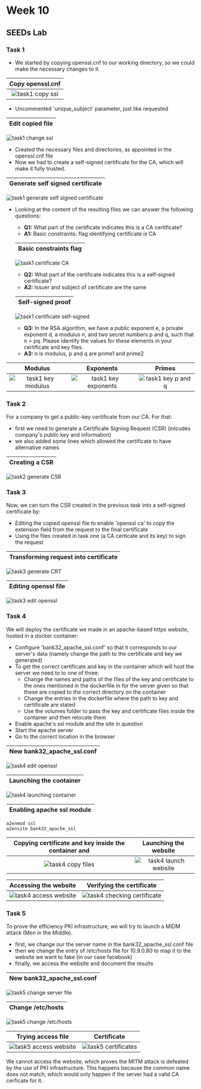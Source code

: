 # **Week 10**

## **SEEDs Lab**


### **Task 1**

- We started by copying openssl.cnf to our working directory, so we could make the necessary changes to it.

| **Copy openssl.cnf**|
| :----------:|
|![task1 copy ssl](img/Week11/Task1-copyopenssl.png)|
- Uncommented 'unique_subject' parameter, just like requested

| **Edit copied file**|
| :----------:|
![task1 change ssl](img/Week11/Task1-changedopenssl.png)
- Created the necessary files and directories, as appointed in the openssl.cnf file
- Now we had to create a self-signed certificate for the CA, which will make it fully trusted. 

| **Generate self signed certificate**|
| :----------:|
![task1 generate self signed certificate](img/Week11/Task1-generate_self_signed.png)
- Looking at the content of the resulting files we can answer the following questions:
    - **Q1:** What part of the certificate indicates this is a CA certificate?
    - **A1:** Basic constraints: flag identifying certificate is CA 
    
    | **Basic constraints flag**|
    | :----------:|
    ![task1 certificate CA](img/Week11/Task1-certificateandkey2.png)
    - **Q2:** What part of the certificate indicates this is a self-signed certificate?
    - **A2:** Issuer and subject of certificate are the same

    | **Self-signed proof**|
    | :----------:|
    ![task1 certificate self-signed](img/Week11/Task1-certificateandkey1.png)
    - **Q3:** In the RSA algorithm, we have a public exponent e, a private exponent d, a modulus n, and two secret numbers p and q, such that n = pq. Please identify the values for these elements in your certificate and key files.
    - **A3:** n is modulus, p and q are prime1 and prime2

Modulus | Exponents | Primes
:---------:|:---------:|:--------:
![task1 key modulus](img/Week11/Task1-certificateandkey3.png) | ![task1 key exponents](img/Week11/Task1-certificateandkey4.png) | ![task1 key p and q](img/Week11/Task1-certificateandkey5.png)


### **Task 2**

For a company to get a public-key certificate from our CA. For that: 
- first we need to generate a Certificate Signing Request (CSR) (inlcudes company's public key and information)
- we also added some lines which allowed the certificate to have alternative names

| **Creating a CSR**|
| :----------:|
![task2 generate CSR](img/Week11/Task2-generateCSR.png)

### **Task 3**

Now, we can turn the CSR created in the previous task into a self-signed certificate by:
- Editing the copied openssl file to enable 'openssl ca' to copy the extension field from the request to the final certificate
- Using the files created in task one (a CA certicate and its key) to sign the request

| **Transforming request into certificate**| 
| :----------:|
![task3 generate CRT](img/Week11/Task3-generateCRT.png)

|**Editing openssl file** |
| :----------:|
![task3 edit openssl](img/Week11/Task3-edit-openssl.png)

### **Task 4**

We will deploy the certificate we made in an apache-based https website, hosted in a docker container:
- Configure 'bank32_apache_ssl.conf' so that it corresponds to our server's data (namely change the path to the certificate and key we generated)
- To get the correct certificate and key in the container which will host the server we need to to one of three:
    - Change the names and paths of the files of the key and certificate to the ones mentioned in the dockerfile in for the server given so that these are copied to the correct directory on the container
    - Change the entries in the dockerfile where the path to key and certificate are stated
    - Use the volumes folder to pass the key and certificate files inside the container and then relocate them
- Enable apache's ssl module and the site in question
- Start the apache server
- Go to the correct location in the browser

|**New bank32_apache_ssl.conf** |
| :----------:|
![task4 edit openssl](img/Week11/Task4-editservercnf.png)

|**Launching the container** |
| :----------:|
![task4 launching container](img/Week11/Task4-launchdocker.png)

|**Enabling apache ssl module** |
| :----------:|
```
a2enmod ssl 
a2ensite bank32_apache_ssl
```

|**Copying certificate and key inside the container and** | **Launching the website** |
| :----------:|:--------:|
![task4 copy files](img/Week11/Task4-copyfiles1.png) | ![task4 launch website](img/Week11/Task4-copyfiles2.png) 

|**Accessing the website** | **Verifying the certificate**|
| :----------:|:---------:|
![task4 access website](img/Week11/Task4-accesswebsite.png) | ![task4 checking certificate](img/Week11/Task4-checkcertificate.png) 


### **Task 5**

To prove the efficiency PKI infrastructure, we will try to launch a MIDM attack (Men in the Middle).

- first, we change our the server name in the bank32_apache_ssl.conf file
- then we change the entry of /etc/hosts file for 10.9.0.80 to map it to the website we want to fake (in our case facebook)
- finally, we access the website and document the results

|**New bank32_apache_ssl.conf** |
| :----------:|
![task5 change server file](img/Week11/Task5-change-server-file.png)

|**Change /etc/hosts** |
| :----------:|
![task5 change /etc/hosts](img/Week11/Task5-change-etchosts.png)

|**Trying access file** | **Certificate** |
| :----------:|:----------:|
![task5 access website](img/Week11/Task5-access-website.png)|![task5 certificates](img/Week11/Task5-certificate.png)

We cannot access the website, which proves the MITM attack is defeated by the use of PKI infrastructure. This happens because the common name does not match, which would only happen if the server had a valid CA cerficate for it.

